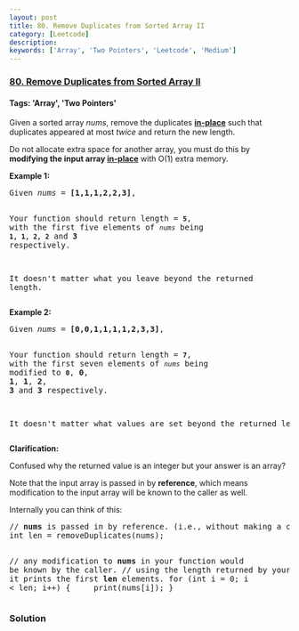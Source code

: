 ```yaml
---
layout: post
title: 80. Remove Duplicates from Sorted Array II
category: [Leetcode]
description: 
keywords: ['Array', 'Two Pointers', 'Leetcode', 'Medium']
---
```

### [80. Remove Duplicates from Sorted Array II](https://leetcode.com/problems/remove-duplicates-from-sorted-array-ii)

#### Tags: 'Array', 'Two Pointers'

<div class="content__u3I1 question-content__JfgR"><div><p>Given a sorted array <em>nums</em>, remove the duplicates <a href="https://en.wikipedia.org/wiki/In-place_algorithm" target="_blank"><strong>in-place</strong></a> such that duplicates appeared at most <em>twice</em> and return the new length.</p>
<p>Do not allocate extra space for another array, you must do this by <strong>modifying the input array <a href="https://en.wikipedia.org/wiki/In-place_algorithm" target="_blank">in-place</a></strong> with O(1) extra memory.</p>
<p><strong>Example 1:</strong></p>
<pre>Given <em>nums</em> = <strong>[1,1,1,2,2,3]</strong>,

Your function should return length = <strong><code>5</code></strong>, with the first five elements of <em><code>nums</code></em> being <strong><code>1, 1, 2, 2</code></strong> and <strong>3</strong> respectively.

It doesn't matter what you leave beyond the returned length.</pre>
<p><strong>Example 2:</strong></p>
<pre>Given <em>nums</em> = <strong>[0,0,1,1,1,1,2,3,3]</strong>,

Your function should return length = <strong><code>7</code></strong>, with the first seven elements of <em><code>nums</code></em> being modified to <strong><code>0</code></strong>, <strong>0</strong>, <strong>1</strong>, <strong>1</strong>, <strong>2</strong>, <strong>3</strong> and <strong>3</strong> respectively.

It doesn't matter what values are set beyond the returned length.
</pre>
<p><strong>Clarification:</strong></p>
<p>Confused why the returned value is an integer but your answer is an array?</p>
<p>Note that the input array is passed in by <strong>reference</strong>, which means modification to the input array will be known to the caller as well.</p>
<p>Internally you can think of this:</p>
<pre>// <strong>nums</strong> is passed in by reference. (i.e., without making a copy)
int len = removeDuplicates(nums);

// any modification to <strong>nums</strong> in your function would be known by the caller.
// using the length returned by your function, it prints the first <strong>len</strong> elements.
for (int i = 0; i &lt; len; i++) {
    print(nums[i]);
}
</pre>
</div></div>

### Solution
